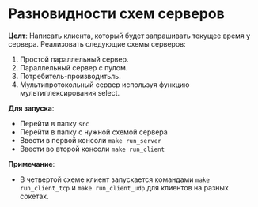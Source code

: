# Разновидности схем серверов

**Целт**: Написать клиента, который будет запрашивать текущее время у сервера. Реализовать следующие схемы серверов:
1. Простой параллельный сервер.
2. Параллельный сервер с пулом.
3. Потребитель-производитьль.
4. Мультипротокольный сервер используя функцию мультиплексирования select.

**Для запуска**:
- Перейти в папку `src`
- Перейти в папку с нужной схемой сервера
- Ввести в первой консоли `make run_server`
- Ввести во второй консоли `make run_client`

**Примечание**:
- В четвертой схеме клиент запускается командами `make run_client_tcp` и `make run_client_udp` для клиентов на разных сокетах.